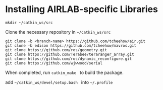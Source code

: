 # Installing AIRLAB-specific Libraries

`mkdir ~/catkin_ws/src`

Clone the necessary repository in `~/catkin_ws/src`

```
git clone -b <branch-name> https://github.com/tcheehow/air.git
git clone -b edison https://github.com/tcheehow/mavros.git
git clone https://github.com/ros/geometry.git
git clone https://github.com/Terabee/teraranger_array.git
git clone https://github.com/ros/dynamic_reconfigure.git
git clone https://github.com/wjwwood/serial
```

When completed, run `catkin_make ` to build the package.

add `~/catkin_ws/devel/setup.bash ` into `~/.profile`

